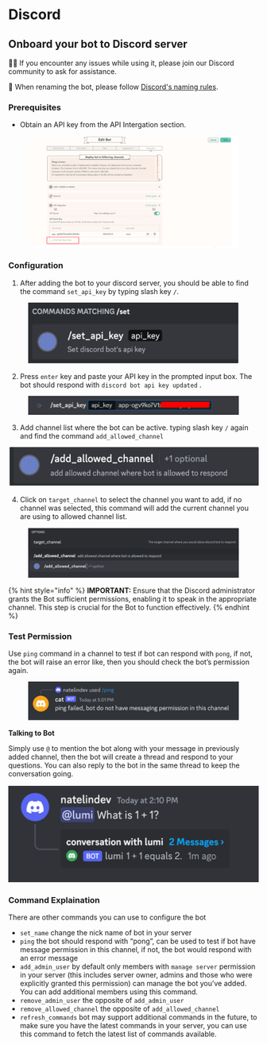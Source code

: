 # Discord

## Onboard your bot to Discord server

💁🏼 If you encounter any issues while using it, please join our Discord community to ask for assistance.

&#x20;📌 When renaming the bot, please follow [Discord's naming rules](https://discord.com/developers/docs/resources/user).



### **Prerequisites**

* Obtain an API key from the API Intergation section.

<figure><img src="../../../../.gitbook/assets/1695699056139.png" alt=""><figcaption></figcaption></figure>

### **Configuration**

1. After adding the bot to your discord server, you should be able to find the command `set_api_key` by typing slash key `/`.

<figure><img src="../../../../.gitbook/assets/1695699085721(1).png" alt=""><figcaption></figcaption></figure>

2. Press `enter` key and paste your API key in the prompted input box. The bot should respond with `discord bot api key updated` .

<figure><img src="../../../../.gitbook/assets/1695699204406.png" alt=""><figcaption></figcaption></figure>

3. Add channel list where the bot can be active. typing slash key `/` again and find the command `add_allowed_channel`

![](../../../../.gitbook/assets/1695699167661.png)

4. Click on `target_channel` to select the channel you want to add, if no channel was selected, this command will add the current channel you are using to allowed channel list.

<figure><img src="../../../../.gitbook/assets/1695699243318.png" alt=""><figcaption></figcaption></figure>

{% hint style="info" %}
&#x20;**IMPORTANT:** Ensure that the Discord administrator grants the Bot sufficient permissions, enabling it to speak in the appropriate channel. This step is crucial for the Bot to function effectively.
{% endhint %}



### Test Permission

Use `ping` command in a channel to test if bot can respond with `pong`, if not, the bot will raise an error like, then you should check the bot’s permission again.

<figure><img src="../../../../.gitbook/assets/1695699371191.png" alt=""><figcaption></figcaption></figure>

**Talking to Bot**

Simply use `@` to mention the bot along with your message in previously added channel, then the bot will create a thread and respond to your questions. You can also reply to the bot in the same thread to keep the conversation going.

![](../../../../.gitbook/assets/1695699326791.png)



###



### **Command Explaination**

There are other commands you can use to configure the bot

* `set_name` change the nick name of bot in your server
* `ping` the bot should respond with “pong”, can be used to test if bot have message permission in this channel, if not, the bot would respond with an error message
* `add_admin_user` by default only members with `manage server` permission in your server (this includes server owner, admins and those who were explicitly granted this permission) can manage the bot you’ve added. You can add additional members using this command.
* `remove_admin_user` the opposite of `add_admin_user`
* `remove_allowed_channel` the opposite of `add_allowed_channel`
* `refresh_commands` bot may support additional commands in the future, to make sure you have the latest commands in your server, you can use this command to fetch the latest list of commands available.
